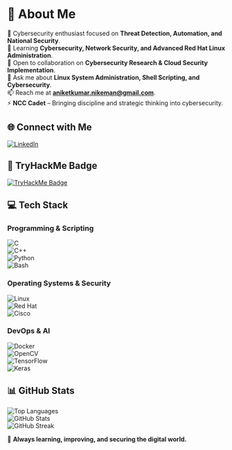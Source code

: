 # 💫 About Me  

🔭 Cybersecurity enthusiast focused on **Threat Detection, Automation, and National Security**.  
🌱 Learning **Cybersecurity, Network Security, and Advanced Red Hat Linux Administration**.  
👯 Open to collaboration on **Cybersecurity Research & Cloud Security Implementation**.  
💬 Ask me about **Linux System Administration, Shell Scripting, and Cybersecurity**.  
📫 Reach me at **aniketkumar.nikeman@gmail.com**.  
⚡ **NCC Cadet** – Bringing discipline and strategic thinking into cybersecurity.  

## 🌐 Connect with Me  
[![LinkedIn](https://img.shields.io/badge/LinkedIn-%230077B5.svg?style=for-the-badge&logo=linkedin&logoColor=white)](https://linkedin.com/in/aniket-kumar-bharat)  

## 👾 TryHackMe Badge  
[![TryHackMe Badge](https://tryhackme-badges.s3.amazonaws.com/ShoorveerChap.png)](https://tryhackme.com/r/p/ShoorveerChap)  

## 💻 Tech Stack  

### **Programming & Scripting**  
![C](https://img.shields.io/badge/C-%2300599C.svg?style=for-the-badge&logo=c&logoColor=white)  
![C++](https://img.shields.io/badge/C++-%2300599C.svg?style=for-the-badge&logo=c%2B%2B&logoColor=white)  
![Python](https://img.shields.io/badge/Python-3670A0?style=for-the-badge&logo=python&logoColor=ffdd54)  
![Bash](https://img.shields.io/badge/Bash-%23121011.svg?style=for-the-badge&logo=gnu-bash&logoColor=white)  

### **Operating Systems & Security**  
![Linux](https://img.shields.io/badge/Linux-%23FCC624.svg?style=for-the-badge&logo=linux&logoColor=black)  
![Red Hat](https://img.shields.io/badge/Red_Hat-%23EE0000.svg?style=for-the-badge&logo=redhat&logoColor=white)  
![Cisco](https://img.shields.io/badge/Cisco-%23049fd9.svg?style=for-the-badge&logo=cisco&logoColor=black)  

### **DevOps & AI**  
![Docker](https://img.shields.io/badge/Docker-%230db7ed.svg?style=for-the-badge&logo=docker&logoColor=white)  
![OpenCV](https://img.shields.io/badge/OpenCV-%23white.svg?style=for-the-badge&logo=opencv&logoColor=white)  
![TensorFlow](https://img.shields.io/badge/TensorFlow-%23FF6F00.svg?style=for-the-badge&logo=TensorFlow&logoColor=white)  
![Keras](https://img.shields.io/badge/Keras-%23D00000.svg?style=for-the-badge&logo=Keras&logoColor=white)  

## 📊 GitHub Stats  
   
![Top Languages](https://github-readme-stats-sigma-five.vercel.app/api/top-langs/?username=ianiketkumar7&theme=blue-green&hide_border=false&layout=compact)  
![GitHub Stats](https://github-readme-stats.vercel.app/api?username=ianiketkumar7&theme=blue-green&hide_border=false&include_all_commits=true&count_private=false)  
![GitHub Streak](https://github-readme-streak-stats.herokuapp.com/?user=ianiketkumar7&theme=blue-green&hide_border=false)  

🚀 **Always learning, improving, and securing the digital world.**  
